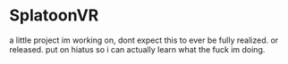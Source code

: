 # SplatoonVR
a little project im working on, dont expect this to ever be fully realized. or released.
put on hiatus so i can actually learn what the fuck im doing.
